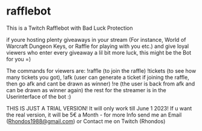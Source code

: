 # rafflebot
This is a Twitch Rafflebot with Bad Luck Protection


if youre hosting plenty giveaways in your stream (For instance, World of Warcraft Dungeon Keys, or Raffle for playing with you etc.) and give loyal viewers who enter every giveaway a lil bit more luck, this might be the Bot for you =)

The commands for viewers are: !raffle (to join the raffle) !tickets (to see how many tickets you got), !afk (user can generate a ticket if joining the raffle, then go afk and cant be drawn as winner) !re (the user is back from afk and can be drawn as winner again) the rest for the streamer is in the Userinterface of the bot :)

THIS IS JUST A TRIAL VERSION! It will only work till June 1 2023! If u want the real version, it will be 5€ a Month - for more Info send me an Email (Rhondos1988@gmail.com) or Contact me on Twitch (Rhondos)
